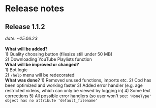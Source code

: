 # Release notes 

<h2>Release 1.1.2</h2><i> date: ~25.06.23</i><br><br>
<b>What will be added?</b>
<br>
1) Quality choosing button (filesize still under 50 MB)<br>
2) Downloading YouTube Playlists function
<br>
<b>What will be improved or changed?</b><br>
1) Bot logic<br>
2) <code>/help</code> menu will be redecorated<br>
<b>What was done?</b>
1) Removed unused functions, imports etc.
2) Cod has been optimized and working faster
3) Added error handler (e.g. age restricted videos, which can only be viewed by logging in)
4) Some text corrections
5) All possible error handlers (so user won't see: <code>'NoneType' object has no attribute 'default_filename'</code>
